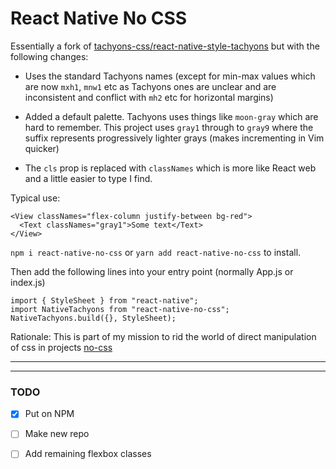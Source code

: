 # React Native No CSS

Essentially a fork of [tachyons-css/react-native-style-tachyons](https://github.com/tachyons-css/react-native-style-tachyons) but with the following changes:

- Uses the standard Tachyons names (except for min-max values which are now `mxh1`, `mnw1` etc as Tachyons ones are unclear and are inconsistent and conflict with `mh2` etc for horizontal margins)

- Added a default palette. Tachyons uses things like `moon-gray` which are hard to remember. This project uses `gray1` through to `gray9` where the suffix represents progressively lighter grays (makes incrementing in Vim quicker)

- The `cls` prop is replaced with `classNames` which is more like React web and a little easier to type I find.

Typical use:

```
<View classNames="flex-column justify-between bg-red">
  <Text classNames="gray1">Some text</Text>
</View>
```

`npm i react-native-no-css` or `yarn add react-native-no-css` to install.

Then add the following lines into your entry point (normally App.js or index.js)

```
import { StyleSheet } from "react-native";
import NativeTachyons from "react-native-no-css";
NativeTachyons.build({}, StyleSheet);
```


Rationale: This is part of my mission to rid the world of direct manipulation of css in projects [no-css](https://github.com/Jofarnold/no-css)

---
---

### TODO

- [x] Put on NPM

- [ ] Make new repo

- [ ] Add remaining flexbox classes
